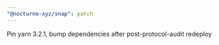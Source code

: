```yaml
---
"@nocturne-xyz/snap": patch
---
```


Pin yarn 3.2.1, bump dependencies after post-protocol-audit redeploy

